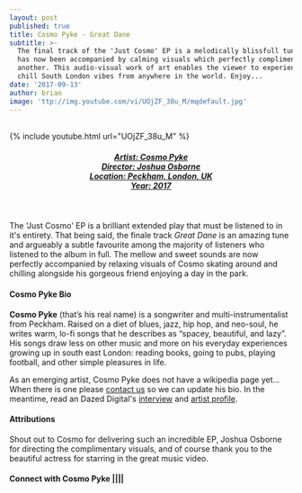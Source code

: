 ```yaml
---
layout: post
published: true
title: Cosmo Pyke - Great Dane
subtitle: >-
  The final track of the 'Just Cosmo' EP is a melodically blissfull tune which
  has now been accompanied by calming visuals which perfectly compliment one
  another. This audio-visual work of art enables the viewer to experience the
  chill South London vibes from anywhere in the world. Enjoy...
date: '2017-09-13'
author: brian
image: 'ttp://img.youtube.com/vi/UOjZF_38u_M/mqdefault.jpg'
---
```

<br />
{% include youtube.html url="UOjZF_38u_M" %}
<br>
<h5 style="text-align: center;"><a href="{{ post.url | prepend: site.baseurl }}">  
Artist: Cosmo Pyke<br>
Director: Joshua Osborne<br>
Location: Peckham, London, UK <br>
Year: 2017
</a></h5>
<br>

The 'Just Cosmo' EP is a brilliant extended play that must be listened to in it's entirety. That being said, the finale track *Great Dane* is an amazing tune and argueably a subtle favourite among the majority of listeners who listened to the album in full. The mellow and sweet sounds are now perfectly accompanied by relaxing visuals of Cosmo skating around and chilling alongside his gorgeous friend enjoying a day in the park.  


#### Cosmo Pyke Bio

**Cosmo Pyke** (that’s his real name) is a songwriter and multi-instrumentalist from Peckham. Raised on a diet of blues, jazz, hip hop, and neo-soul, he writes warm, lo-fi songs that he describes as “spacey, beautiful, and lazy”. His songs draw less on other music and more on his everyday experiences growing up in south east London: reading books, going to pubs, playing football, and other simple pleasures in life.

As an emerging artist, Cosmo Pyke does not have a wikipedia page yet... When there is one please [contact us](http://www.rwz.io/contact) so we can update his bio. In the meantime, read an Dazed Digital's <a href="http://www.dazeddigital.com/music/article/33695/1/cosmo-pyke-social-sites-video" target="_blank">interview</a> and <a href="http://www.dazeddigital.com/projects/article/35401/1/cosmo-pyke-musician-biography-dazed-100-profile" target="_blank">artist profile</a>.

#### Attributions

Shout out to Cosmo for delivering such an incredible EP, Joshua Osborne for directing the complimentary visuals, and of course thank you to the beautiful actress for starring in the great music video. 

#### Connect with Cosmo Pyke <a class="fa fa-facebook" href="https://www.facebook.com/cosmopykemusic" target="_blank"></a>|<a class="fa fa-twitter" href="https://twitter.com/cosmopyke" target="_blank"></a>|<a class="fa fa-youtube" href="https://www.youtube.com/channel/UC7yJwfM_D7K40crQLIHeHjA" target="_blank"></a>|<a class="fa fa-instagram" href="https://www.instagram.com/cosmo_pyke" target="_blank"></a>|<a class="fa fa-soundcloud" href="https://soundcloud.com/cosmopyke" target="_blank"></a>

<br>
